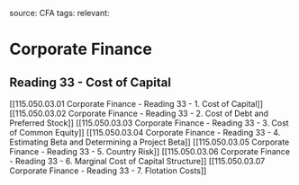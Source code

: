 source: CFA
tags: 
relevant: 

# Corporate Finance

## Reading 33 - Cost of Capital

[[115.050.03.01 Corporate Finance - Reading 33 - 1. Cost of Capital]]
[[115.050.03.02 Corporate Finance - Reading 33 - 2. Cost of Debt and Preferred Stock]]
[[115.050.03.03 Corporate Finance - Reading 33 - 3. Cost of Common Equity]]
[[115.050.03.04 Corporate Finance - Reading 33 - 4. Estimating Beta and Determining a Project Beta]]
[[115.050.03.05 Corporate Finance - Reading 33 - 5. Country Risk]]
[[115.050.03.06 Corporate Finance - Reading 33 - 6. Marginal Cost of Capital Structure]]
[[115.050.03.07 Corporate Finance - Reading 33 - 7. Flotation Costs]]

